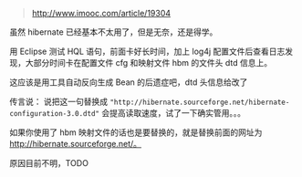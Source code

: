 > http://www.imooc.com/article/19304

虽然 hibernate 已经基本不太用了，但是无奈，还是得学。

用 Eclipse 测试 HQL 语句，前面卡好长时间，加上 log4j 配置文件后查看日志发现，大部分时间卡在配置文件 cfg 和映射文件 hbm 的文件头 dtd 信息上。

这应该是用工具自动反向生成 Bean 的后遗症吧，dtd 头信息给改了

传言说：
说把这一句替换成 `"http://hibernate.sourceforge.net/hibernate-configuration-3.0.dtd"` 会提高读取速度，试了一下确实管用。。。

如果你使用了 hbm 映射文件的话也是要替换的，就是替换前面的网址为 http://hibernate.sourceforge.net/。

原因目前不明，TODO
